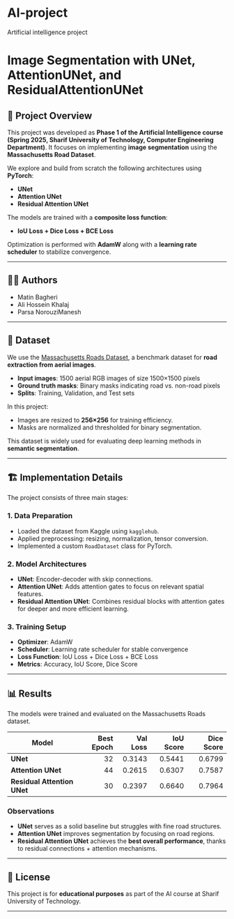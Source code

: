 # AI-project
Artificial intelligence project


# Image Segmentation with UNet, AttentionUNet, and ResidualAttentionUNet

## 📌 Project Overview

This project was developed as **Phase 1 of the Artificial Intelligence course (Spring 2025, Sharif University of Technology, Computer Engineering Department)**.
It focuses on implementing **image segmentation** using the **Massachusetts Road Dataset**.

We explore and build from scratch the following architectures using **PyTorch**:

* **UNet**
* **Attention UNet**
* **Residual Attention UNet**

The models are trained with a **composite loss function**:

* **IoU Loss + Dice Loss + BCE Loss**

Optimization is performed with **AdamW** along with a **learning rate scheduler** to stabilize convergence.

---

## 👨‍💻 Authors

* Matin Bagheri
* Ali Hossein Khalaj
* Parsa NorouziManesh

---

## 📂 Dataset

We use the [Massachusetts Roads Dataset](https://www.kaggle.com/datasets/balraj98/massachusetts-roads-dataset), a benchmark dataset for **road extraction from aerial images**.

* **Input images**: 1500 aerial RGB images of size 1500×1500 pixels
* **Ground truth masks**: Binary masks indicating road vs. non-road pixels
* **Splits**: Training, Validation, and Test sets

In this project:

* Images are resized to **256×256** for training efficiency.
* Masks are normalized and thresholded for binary segmentation.

This dataset is widely used for evaluating deep learning methods in **semantic segmentation**.

---

## 🏗️ Implementation Details

The project consists of three main stages:

### 1. **Data Preparation**

* Loaded the dataset from Kaggle using `kagglehub`.
* Applied preprocessing: resizing, normalization, tensor conversion.
* Implemented a custom `RoadDataset` class for PyTorch.

### 2. **Model Architectures**

* **UNet**: Encoder-decoder with skip connections.
* **Attention UNet**: Adds attention gates to focus on relevant spatial features.
* **Residual Attention UNet**: Combines residual blocks with attention gates for deeper and more efficient learning.

### 3. **Training Setup**

* **Optimizer**: AdamW
* **Scheduler**: Learning rate scheduler for stable convergence
* **Loss Function**: IoU Loss + Dice Loss + BCE Loss
* **Metrics**: Accuracy, IoU Score, Dice Score

---

## 📊 Results

The models were trained and evaluated on the Massachusetts Roads dataset.

| Model                       | Best Epoch | Val Loss | IoU Score | Dice Score |
| --------------------------- | ---------: | -------: | --------: | ---------: |
| **UNet**                    |         32 |   0.3143 |    0.5441 |     0.6799 |
| **Attention UNet**          |         44 |   0.2615 |    0.6307 |     0.7587 |
| **Residual Attention UNet** |         30 |   0.2397 |    0.6640 |     0.7964 |

### Observations

* **UNet** serves as a solid baseline but struggles with fine road structures.
* **Attention UNet** improves segmentation by focusing on road regions.
* **Residual Attention UNet** achieves the **best overall performance**, thanks to residual connections + attention mechanisms.

---

## 📜 License

This project is for **educational purposes** as part of the AI course at Sharif University of Technology.

---
